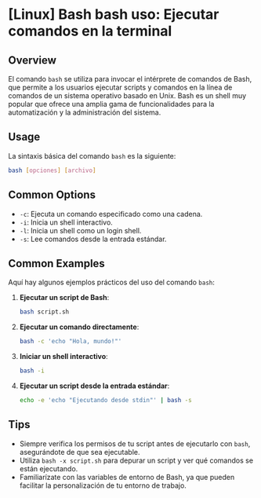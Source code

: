 # [Linux] Bash bash uso: Ejecutar comandos en la terminal

## Overview
El comando `bash` se utiliza para invocar el intérprete de comandos de Bash, que permite a los usuarios ejecutar scripts y comandos en la línea de comandos de un sistema operativo basado en Unix. Bash es un shell muy popular que ofrece una amplia gama de funcionalidades para la automatización y la administración del sistema.

## Usage
La sintaxis básica del comando `bash` es la siguiente:

```bash
bash [opciones] [archivo]
```

## Common Options
- `-c`: Ejecuta un comando especificado como una cadena.
- `-i`: Inicia un shell interactivo.
- `-l`: Inicia un shell como un login shell.
- `-s`: Lee comandos desde la entrada estándar.

## Common Examples
Aquí hay algunos ejemplos prácticos del uso del comando `bash`:

1. **Ejecutar un script de Bash**:
   ```bash
   bash script.sh
   ```

2. **Ejecutar un comando directamente**:
   ```bash
   bash -c 'echo "Hola, mundo!"'
   ```

3. **Iniciar un shell interactivo**:
   ```bash
   bash -i
   ```

4. **Ejecutar un script desde la entrada estándar**:
   ```bash
   echo -e 'echo "Ejecutando desde stdin"' | bash -s
   ```

## Tips
- Siempre verifica los permisos de tu script antes de ejecutarlo con `bash`, asegurándote de que sea ejecutable.
- Utiliza `bash -x script.sh` para depurar un script y ver qué comandos se están ejecutando.
- Familiarízate con las variables de entorno de Bash, ya que pueden facilitar la personalización de tu entorno de trabajo.